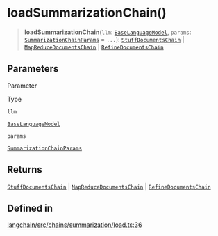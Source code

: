 loadSummarizationChain()
========================

> **loadSummarizationChain**(`llm`: [`BaseLanguageModel`](/docs/api/base_language/classes/BaseLanguageModel), `params`: [`SummarizationChainParams`](/docs/api/chains/interfaces/SummarizationChainParams) = `...`): [`StuffDocumentsChain`](/docs/api/chains/classes/StuffDocumentsChain) | [`MapReduceDocumentsChain`](/docs/api/chains/classes/MapReduceDocumentsChain) | [`RefineDocumentsChain`](/docs/api/chains/classes/RefineDocumentsChain)

Parameters[​](#parameters "Direct link to Parameters")
------------------------------------------------------

Parameter

Type

`llm`

[`BaseLanguageModel`](/docs/api/base_language/classes/BaseLanguageModel)

`params`

[`SummarizationChainParams`](/docs/api/chains/interfaces/SummarizationChainParams)

Returns[​](#returns "Direct link to Returns")
---------------------------------------------

[`StuffDocumentsChain`](/docs/api/chains/classes/StuffDocumentsChain) | [`MapReduceDocumentsChain`](/docs/api/chains/classes/MapReduceDocumentsChain) | [`RefineDocumentsChain`](/docs/api/chains/classes/RefineDocumentsChain)

Defined in[​](#defined-in "Direct link to Defined in")
------------------------------------------------------

[langchain/src/chains/summarization/load.ts:36](https://github.com/hwchase17/langchainjs/blob/46e1734/langchain/src/chains/summarization/load.ts#L36)